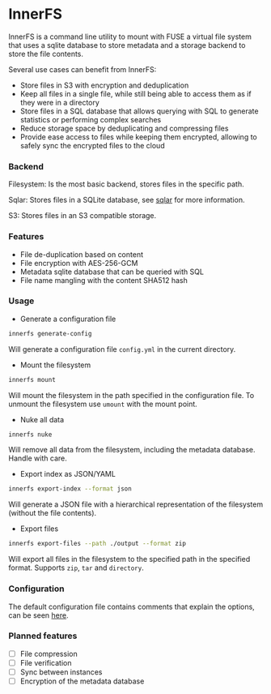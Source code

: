 # InnerFS

InnerFS is a command line utility to mount with FUSE a virtual file system that uses a sqlite database to store metadata
and a storage backend to store the file contents.

Several use cases can benefit from InnerFS:

- Store files in S3 with encryption and deduplication
- Keep all files in a single file, while still being able to access them as if they were in a directory
- Store files in a SQL database that allows querying with SQL to generate statistics or performing complex searches
- Reduce storage space by deduplicating and compressing files
- Provide ease access to files while keeping them encrypted, allowing to safely sync the encrypted files to the cloud

### Backend

Filesystem: Is the most basic backend, stores files in the specific path.

Sqlar: Stores files in a SQLite database, see [sqlar](https://sqlite.org/sqlar.html) for more information.

S3: Stores files in an S3 compatible storage.

### Features

- File de-duplication based on content
- File encryption with AES-256-GCM
- Metadata sqlite database that can be queried with SQL
- File name mangling with the content SHA512 hash

### Usage

- Generate a configuration file

```bash
innerfs generate-config
```

Will generate a configuration file `config.yml` in the current directory.

- Mount the filesystem

```bash
innerfs mount
```

Will mount the filesystem in the path specified in the configuration file. To unmount the filesystem use `umount` with
the mount point.

- Nuke all data

```bash
innerfs nuke
```

Will remove all data from the filesystem, including the metadata database. Handle with care.

- Export index as JSON/YAML

```bash
innerfs export-index --format json
```

Will generate a JSON file with a hierarchical representation of the filesystem (without the file contents).

- Export files

```bash
innerfs export-files --path ./output --format zip
```

Will export all files in the filesystem to the specified path in the specified format. Supports `zip`, `tar`
and `directory`.

### Configuration

The default configuration file contains comments that explain the options, can be seen [here](./src/default_config.yml).

### Planned features

- [ ] File compression
- [ ] File verification
- [ ] Sync between instances
- [ ] Encryption of the metadata database
